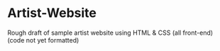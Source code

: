 # Artist-Website
Rough draft of sample artist website using HTML &amp; CSS (all front-end) (code not yet formatted)
